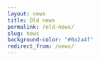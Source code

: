 ```yaml
---
layout: news
title: Old news
permalink: /old-news/
slug: news
background-color: "#0a2a4f"
redirect_from: /news/
---
```



